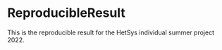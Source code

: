# ReproducibleResult
This is the reproducible result for the HetSys individual summer project 2022.
